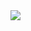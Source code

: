 <img src="https://capsule-render.vercel.app/api?type=waving&color=5FADF6&height=200&section=header&text=DAYLILY%20&fontSize=90&fontColor=1F486E&fontAlignY=35" />


